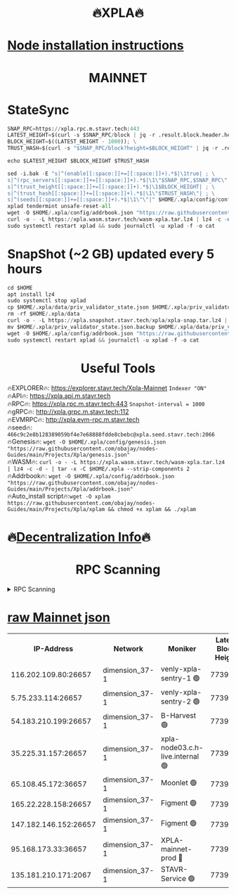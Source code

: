 <h1 align="center"> 🔥XPLA🔥</h1>

[Node installation instructions](https://github.com/obajay/nodes-Guides/tree/main/Projects/Xpla)
=
<h1 align="center"> MAINNET</h1>

# StateSync
```python
SNAP_RPC=https://xpla.rpc.m.stavr.tech:443
LATEST_HEIGHT=$(curl -s $SNAP_RPC/block | jq -r .result.block.header.height); \
BLOCK_HEIGHT=$((LATEST_HEIGHT - 1000)); \
TRUST_HASH=$(curl -s "$SNAP_RPC/block?height=$BLOCK_HEIGHT" | jq -r .result.block_id.hash)

echo $LATEST_HEIGHT $BLOCK_HEIGHT $TRUST_HASH

sed -i.bak -E "s|^(enable[[:space:]]+=[[:space:]]+).*$|\1true| ; \
s|^(rpc_servers[[:space:]]+=[[:space:]]+).*$|\1\"$SNAP_RPC,$SNAP_RPC\"| ; \
s|^(trust_height[[:space:]]+=[[:space:]]+).*$|\1$BLOCK_HEIGHT| ; \
s|^(trust_hash[[:space:]]+=[[:space:]]+).*$|\1\"$TRUST_HASH\"| ; \
s|^(seeds[[:space:]]+=[[:space:]]+).*$|\1\"\"|" $HOME/.xpla/config/config.toml
xplad tendermint unsafe-reset-all
wget -O $HOME/.xpla/config/addrbook.json "https://raw.githubusercontent.com/obajay/nodes-Guides/main/Projects/Xpla/addrbook.json"
curl -o - -L https://xpla.wasm.stavr.tech/wasm-xpla.tar.lz4 | lz4 -c -d - | tar -x -C $HOME/.xpla --strip-components 2
sudo systemctl restart xplad && sudo journalctl -u xplad -f -o cat
```
# SnapShot (~2 GB) updated every 5 hours
```python
cd $HOME
apt install lz4
sudo systemctl stop xplad
cp $HOME/.xpla/data/priv_validator_state.json $HOME/.xpla/priv_validator_state.json.backup
rm -rf $HOME/.xpla/data
curl -o - -L https://xpla.snapshot.stavr.tech/xpla/xpla-snap.tar.lz4 | lz4 -c -d - | tar -x -C $HOME/.xpla --strip-components 2
mv $HOME/.xpla/priv_validator_state.json.backup $HOME/.xpla/data/priv_validator_state.json
wget -O $HOME/.xpla/config/addrbook.json "https://raw.githubusercontent.com/obajay/nodes-Guides/main/Projects/Xpla/addrbook.json"
sudo systemctl restart xplad && journalctl -u xplad -f -o cat
```

 <h1 align="center"> Useful Tools</h1>

🔥EXPLORER🔥:     https://explorer.stavr.tech/Xpla-Mainnet        `Indexer "ON"` \
🔥API🔥:          https://xpla.api.m.stavr.tech \
🔥RPC🔥:          https://xpla.rpc.m.stavr.tech:443              `Snapshot-interval = 1000` \
🔥gRPC🔥:         http://xpla.grpc.m.stavr.tech:112 \
🔥EVMRPC🔥:       http://xpla.evm-rpc.m.stavr.tech \
🔥seed🔥:      `466c9c2e8b128389059bf4e7e68888fdde8cbebc@xpla.seed.stavr.tech:2066` \
🔥Genesis🔥:   `wget -O $HOME/.xpla/config/genesis.json "https://raw.githubusercontent.com/obajay/nodes-Guides/main/Projects/Xpla/genesis.json"` \
🔥WASM🔥:      `curl -o - -L https://xpla.wasm.stavr.tech/wasm-xpla.tar.lz4 | lz4 -c -d - | tar -x -C $HOME/.xpla --strip-components 2` \
🔥Addrbook🔥:  `wget -O $HOME/.xpla/config/addrbook.json "https://raw.githubusercontent.com/obajay/nodes-Guides/main/Projects/Xpla/addrbook.json"` \
🔥Auto_install script🔥:`wget -O xplam https://raw.githubusercontent.com/obajay/nodes-Guides/main/Projects/Xpla/xplam && chmod +x xplam && ./xplam`

🔥[Decentralization Info](https://github.com/obajay/StateSync-snapshots/tree/main/Projects/Xpla/Decentralization)🔥
=
<h1 align="center"> RPC Scanning</h1>

<details>
<summary>RPC Scanning</summary>

<h2 align="center"> We scan nodes in real time every 4 hours. And we provide the final result of RPC endpoints.
We cannot influence the operation of these nodes in any way. </h2>


```python
If Voting Power is higher than 0 --> then the Node is a validator of the network and may be subject to attack and be a potential threat to the chain.
```
```python
We marked such validators with a red symbol
```

</details>

[raw Mainnet json](https://rpc-check.xplam.stavr.tech/xplam/rpc-xplam-result.json)
=


<table><tr><th>IP-Address</th><th>Network</th><th>Moniker</th><th>Latest Block Height</th><th>Earliest Block Height</th><th>Catching Up</th><th>Tx Index</th><th>Voting Power</th><th>Scan Time</th></tr><tr><td>116.202.109.80:26657</td><td>dimension_37-1</td><td>venly-xpla-sentry-1 🟢</td><td>7739566</td><td>0</td><td>False</td><td>on</td><td>0</td><td>2024-02-16T17:23:14.507564621UTC</td></tr><tr><td>5.75.233.114:26657</td><td>dimension_37-1</td><td>venly-xpla-sentry-2 🟢</td><td>7739572</td><td>0</td><td>False</td><td>on</td><td>0</td><td>2024-02-16T17:23:50.604067083UTC</td></tr><tr><td>54.183.210.199:26657</td><td>dimension_37-1</td><td>B-Harvest 🟢</td><td>7739575</td><td>0</td><td>False</td><td>off</td><td>0</td><td>2024-02-16T17:24:08.093163265UTC</td></tr><tr><td>35.225.31.157:26657</td><td>dimension_37-1</td><td>xpla-node03.c.h-live.internal 🟢</td><td>7739570</td><td>1</td><td>False</td><td>on</td><td>0</td><td>2024-02-16T17:23:38.047538488UTC</td></tr><tr><td>65.108.45.172:36657</td><td>dimension_37-1</td><td>Moonlet 🟢</td><td>7739581</td><td>1</td><td>False</td><td>on</td><td>0</td><td>2024-02-16T17:24:41.260829005UTC</td></tr><tr><td>165.22.228.158:26657</td><td>dimension_37-1</td><td>Figment 🟢</td><td>7739578</td><td>5942092</td><td>False</td><td>on</td><td>0</td><td>2024-02-16T17:24:23.064879263UTC</td></tr><tr><td>147.182.146.152:26657</td><td>dimension_37-1</td><td>Figment 🟢</td><td>7739580</td><td>5942092</td><td>False</td><td>on</td><td>0</td><td>2024-02-16T17:24:40.905320725UTC</td></tr><tr><td>95.168.173.33:36657</td><td>dimension_37-1</td><td>XPLA-mainnet-prod 🔴</td><td>7739580</td><td>7489580</td><td>False</td><td>on</td><td>1190</td><td>2024-02-16T17:24:38.116486400UTC</td></tr><tr><td>135.181.210.171:2067</td><td>dimension_37-1</td><td>STAVR-Service 🟢</td><td>7739579</td><td>7739001</td><td>False</td><td>on</td><td>0</td><td>2024-02-16T17:24:31.633912615UTC</td></tr></table>